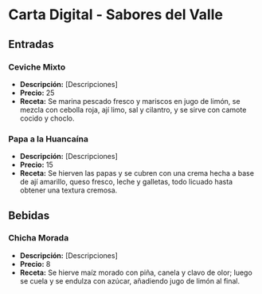 # Carta Digital - Sabores del Valle

## Entradas

### Ceviche Mixto
- **Descripción:** [Descripciones]
- **Precio:** 25
- **Receta:** Se marina pescado fresco y mariscos en jugo de limón, se mezcla con cebolla roja, ají limo, sal y cilantro, y se sirve con camote cocido y choclo.

### Papa a la Huancaína
- **Descripción:** [Descripciones]
- **Precio:** 15
- **Receta:** Se hierven las papas y se cubren con una crema hecha a base de ají amarillo, queso fresco, leche y galletas, todo licuado hasta obtener una textura cremosa.

## Bebidas

### Chicha Morada
- **Descripción:** [Descripciones]
- **Precio:** 8
- **Receta:** Se hierve maíz morado con piña, canela y clavo de olor; luego se cuela y se endulza con azúcar, añadiendo jugo de limón al final.

